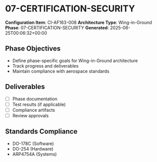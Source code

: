 # 07-CERTIFICATION-SECURITY

**Configuration Item**: CI-AF163-008
**Architecture Type**: Wing-in-Ground
**Phase**: 07-CERTIFICATION-SECURITY
**Generated**: 2025-08-25T00:06:32+00:00

## Phase Objectives
- Define phase-specific goals for Wing-in-Ground architecture
- Track progress and deliverables
- Maintain compliance with aerospace standards

## Deliverables
- [ ] Phase documentation
- [ ] Test results (if applicable)
- [ ] Compliance artifacts
- [ ] Review approvals

## Standards Compliance
- DO-178C (Software)
- DO-254 (Hardware)
- ARP4754A (Systems)

